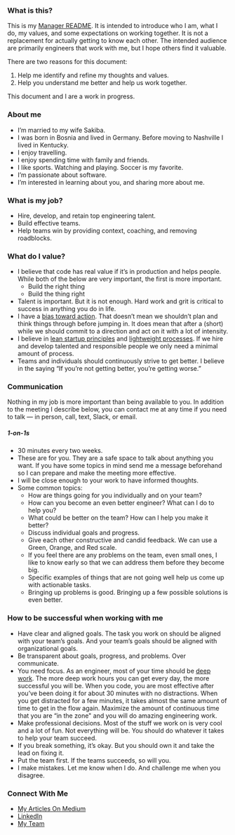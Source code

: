 ### What is this?
This is my [Manager README](https://hackernoon.com/12-manager-readmes-from-silicon-valleys-top-tech-companies-26588a660afe). It is intended to introduce who I am, what I do, my values, and some expectations on working together. It is not a replacement for actually getting to know each other. The intended audience are primarily engineers that work with me, but I hope others find it valuable.

There are two reasons for this document:
1. Help me identify and refine my thoughts and values.
2. Help you understand me better and help us work together.

This document and I are a work in progress.

### About me
- I’m married to my wife Sakiba.
- I was born in Bosnia and lived in Germany. Before moving to Nashville I lived in Kentucky.
- I enjoy travelling.
- I enjoy spending time with family and friends.
- I like sports. Watching and playing. Soccer is my favorite.
- I’m passionate about software.
- I’m interested in learning about you, and sharing more about me.

### What is my job?
- Hire, develop, and retain top engineering talent.
- Build effective teams.
- Help teams win by providing context, coaching, and removing roadblocks.

### What do I value?
- I believe that code has real value if it’s in production and helps people. While both of the below are very important, the first is more important.
  * Build the right thing
  * Build the thing right
- Talent is important. But it is not enough. Hard work and grit is critical to success in anything you do in life.
- I have a [bias toward action](http://leadwithgiantscoaching.com/the-number-trait-of-successful-people/). That doesn’t mean we shouldn’t plan and think things through before jumping in. It does mean that after a (short) while we should commit to a direction and act on it with a lot of intensity.
- I believe in [lean startup principles](http://theleanstartup.com/) and [lightweight processes](https://medium.com/soluto-nashville/10-journey-team-best-practices-95b73cad75b). If we hire and develop talented and responsible people we only need a minimal amount of process.
- Teams and individuals should continuously strive to get better. I believe in the saying “If you’re not getting better, you’re getting worse.”

### Communication
Nothing in my job is more important than being available to you. In addition to the meeting I describe below, you can contact me at any time if you need to talk — in person, call, text, Slack, or email.
##### 1-on-1s
- 30 minutes every two weeks.
- These are for you. They are a safe space to talk about anything you want. If you have some topics in mind send me a message beforehand so I can prepare and make the meeting more effective.
- I will be close enough to your work to have informed thoughts.
- Some common topics:
  * How are things going for you individually and on your team?
  * How can you become an even better engineer? What can I do to help you?
  * What could be better on the team? How can I help you make it better?
  * Discuss individual goals and progress.
  * Give each other constructive and candid feedback. We can use a Green, Orange, and Red scale.
  * If you feel there are any problems on the team, even small ones, I like to know early so that we can address them before they become big.
  * Specific examples of things that are not going well help us come up with actionable tasks.
  * Bringing up problems is good. Bringing up a few possible solutions is even better.

### How to be successful when working with me
- Have clear and aligned goals. The task you work on should be aligned with your team’s goals. And your team’s goals should be aligned with organizational goals.
- Be transparent about goals, progress, and problems. Over communicate.
- You need focus. As an engineer, most of your time should be [deep work](https://www.amazon.com/Deep-Work-Focused-Success-Distracted/dp/1455586692). The more deep work hours you can get every day, the more successful you will be. When you code, you are most effective after you’ve been doing it for about 30 minutes with no distractions. When you get distracted for a few minutes, it takes almost the same amount of time to get in the flow again. Maximize the amount of continuous time that you are “in the zone" and you will do amazing engineering work.
- Make professional decisions. Most of the stuff we work on is very cool and a lot of fun. Not everything will be. You should do whatever it takes to help your team succeed.
- If you break something, it’s okay. But you should own it and take the lead on fixing it.
- Put the team first. If the teams succeeds, so will you.
- I make mistakes. Let me know when I do. And challenge me when you disagree.

### Connect With Me
- [My Articles On Medium](https://medium.com/@sead.dzelil)
- [LinkedIn](https://www.linkedin.com/in/sead-dzelil-7732a161)
- [My Team](http://www.solutonashville.com/)
